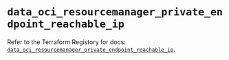 # `data_oci_resourcemanager_private_endpoint_reachable_ip`

Refer to the Terraform Registory for docs: [`data_oci_resourcemanager_private_endpoint_reachable_ip`](https://registry.terraform.io/providers/oracle/oci/6.18.0/docs/data-sources/resourcemanager_private_endpoint_reachable_ip).
